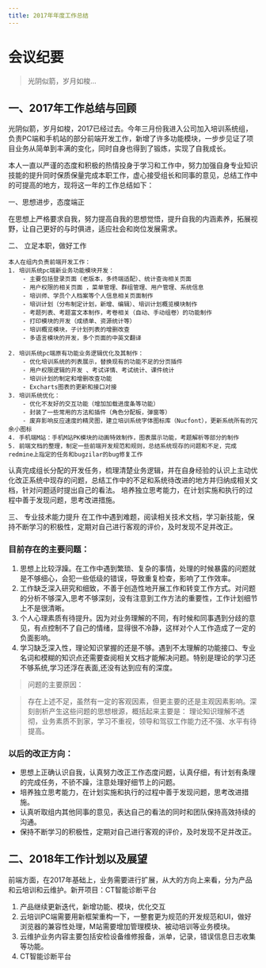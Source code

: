 ```yaml
---
title: 2017年年度工作总结
---
```


# 会议纪要 #

> 光阴似箭，岁月如梭...
<!-- more -->
## 一、2017年工作总结与回顾 ##
光阴似箭，岁月如梭，2017已经过去。今年三月份我进入公司加入培训系统组，负责PC端和手机站的部分前端开发工作，新增了许多功能模块，一步步见证了项目业务从简单到丰满的变化，同时自身也得到了锻炼，实现了自我成长。

本人一直以严谨的态度和积极的热情投身于学习和工作中，努力加强自身专业知识技能的提升同时保质保量完成本职工作，虚心接受组长和同事的意见，总结工作中的可提高的地方，现将这一年的工作总结如下：

一、思想进步，态度端正

在思想上严格要求自我，努力提高自我的思想觉悟，提升自我的内涵素养，拓展视野，让自己更好的与时俱进，适应社会和岗位发展需求。

二、 立足本职，做好工作

    本人在组内负责前端开发工作：
	1. 培训系统pc端新业务功能模块开发：
	 	- 主要包括登录页面（老版本，多终端适配）、统计查询相关页面 
		- 用户权限的相关页面 ，菜单管理、群组管理、用户管理、系统信息
	 	- 培训师、学员个人档案等个人信息相关页面制作 
	 	- 培训计划（分布制定计划，新增、编辑）、培训计划概览模块制作 
	 	- 考题列表、考题富文本制作，考卷相关（自动、手动组卷）的功能制作 
	 	- 打印模块的开发（成绩单、资源统计等）
	 	- 培训概览模块，子计划列表的增删改查 
	 	- 多语言模块的开发，多个页面的中英文翻译
	
	2. 培训系统pc端原有功能业务逻辑优化及其制作：
		- 优化培训系统的列表展示，替换现有的功能不足的分页插件 
		- 用户权限逻辑的开发 、考试详情、考试统计、课件统计
		- 培训计划的制定和增删改查功能
		- Excharts图表的更新和接口对接
	3. 培训系统优化：
		- 优化不友好的交互功能（增加加载进度条等功能）
		- 封装了一些常用的方法和插件（角色分配板，弹窗等）
		- 废弃影响反应速度的精灵图，建立培训系统字体图标库（Nucfont），更新系统所有的冗余小图标
	4. 手机端M站：手机M站PK模块的动画特效制作，图表展示功能，考题解析等部分的制作
	5. 前端文档的整理，制定一些前端开发规范和规则，总结系统现存的问题和不足，完成redmine上指定的任务和bugzilar的bug修复工作
	
   认真完成组长分配的开发任务，梳理清楚业务逻辑，并在自身经验的认识上主动优化改正系统中现存的问题，总结工作中的不足和系统待改进的地方并归纳成相关文档，针对问题适时提出自己的看法。 培养独立思考能力，在计划实施和执行的过程中善于发现问题，思考改进措施。

三、 专业技术能力提升
在工作中遇到难题，阅读相关技术文档，学习新技能，保持不断学习的积极性，定期对自己进行客观的评价，及时发现不足并改正。


### 目前存在的主要问题： ###
1. 思想上比较浮躁。在工作中遇到繁琐、复杂的事情，处理的时候暴露的问题就是不够细心，会犯一些低级的错误，导致重复检查，影响了工作效率。
2. 工作缺乏深入研究和细致，不善于创造性地开展工作和转变工作方式。对问题的分析不够深入,思考不够深刻，没有注意到工作方法的重要性，工作计划细节上不是很清晰。
3. 个人心理素质有待提升。因为对业务理解的不同，有时候和同事遇到分歧的意见，有点控制不了自己的情绪，显得很不冷静，这样对个人工作造成了一定的负面影响。
4.  学习缺乏深入性，理论知识掌握的还是不够。遇到不太理解的功能接口、专业名词和模糊的知识点还需要查阅相关文档才能解决问题。特别是理论的学习还不够系统,学习还浮在表面,还没有达到应有的深度。


> 问题的主要原因：

> 存在上述不足，虽然有一定的客观因素，但更主要的还是主观因素影响。深刻剖析产生这些问题的思想根源，概括起来主要是： 理论知识理解不透彻，业务素质不到家，学习不重视，领导和驾驭工作能力还不强、水平有待提高。

### 以后的改正方向： ###
-  思想上正确认识自我，认真努力改正工作态度问题，认真仔细，有计划有条理的完成任务，不骄不躁，注意处理好细节上的问题。
-  培养独立思考能力，在计划实施和执行的过程中善于发现问题，思考改进措施。
-  认真听取组内其他同事的意见，表达自己的看法的同时和团队保持高效持续的沟通。
-  保持不断学习的积极性，定期对自己进行客观的评价，及时发现不足并改正。

## 二、2018年工作计划以及展望 ##
前端方面，在2017年基础上，业务需要进行扩展，从大的方向上来看，分为产品和云培训和云维护。新开项目：CT智能诊断平台

1. 产品继续更新迭代，新增功能、模块，优化交互
2. 云培训PC端需要用新框架重构一下，一整套更为规范的开发规范和UI，做好浏览器的兼容性处理，M站需要增加管理模块、被动培训等业务模块。
3. 云维护业务内容主要包括安检设备维修报备，派单，记录，错误信息日志收集等功能。
4. CT智能诊断平台